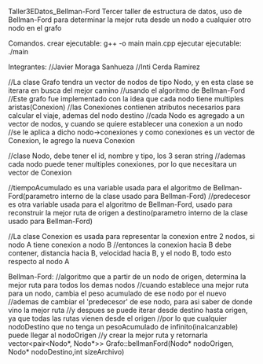 Taller3EDatos_Bellman-Ford
Tercer taller de estructura de datos, uso de Bellman-Ford para determinar la mejor ruta desde un nodo a cualquier otro nodo en el grafo

Comandos.
crear ejecutable:
g++ -o main main.cpp
ejecutar ejecutable:
./main

Integrantes:
//Javier Moraga Sanhueza
//Inti Cerda Ramirez


//La clase Grafo tendra un vector de nodos de tipo Nodo, y en esta clase se iterara en busca del mejor camino
//usando el algoritmo de Bellman-Ford
//Este grafo fue implementado con la idea que cada nodo tiene multiples aristas(Conexion)
//las Conexiones contienen atributos necesarios para calcular el viaje, ademas del nodo destino
//cada Nodo es agregado a un vector de nodos, y cuando se quiere establecer una conexion a un nodo
//se le aplica a dicho nodo->conexiones y como conexiones es un vector de Conexion, le agrego la nueva Conexion

//clase Nodo, debe tener el id, nombre y tipo, los 3 seran string
//ademas cada nodo puede tener multiples conexiones, por lo que necesitara un vector de Conexion

//tiempoAcumulado es una variable usada para el algoritmo de Bellman-Ford(parametro interno de la clase usado para Bellman-Ford)
//predecesor es otra variable usada para el algoritmo de Bellman-Ford, usado para reconstruir la mejor ruta de origen a destino(parametro interno de la clase usado para Bellman-Ford)


//La clase Conexion es usada para representar la conexion entre 2 nodos, si nodo A tiene conexion a nodo B
//entonces la conexion hacia B debe contener, distancia hacia B, velocidad hacia B, y el nodo B, todo esto respecto al nodo A

Bellman-Ford:
//algoritmo que a partir de un nodo de origen, determina la mejor ruta para todos los demas nodos
//cuando establece una mejor ruta para un nodo, cambia el peso acumulado de ese nodo por el nuevo
//ademas de cambiar el 'predecesor' de ese nodo, para asi saber de donde vino la mejor ruta
//y despues se puede iterar desde destino hasta origen, ya que todas las rutas vienen desde el origen
//por lo que cualquier nodoDestino que no tenga un pesoAcumulado de infinito(inalcanzable) puede llegar al nodoOrigen
//y crear la mejor ruta y retornarla
vector<pair<Nodo*, Nodo*>> Grafo::bellmanFord(Nodo* nodoOrigen, Nodo* nodoDestino,int sizeArchivo)
